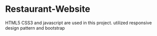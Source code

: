 # Restaurant-Website
  HTML5 CSS3 and javascript are used in this project.  utilized responsive design pattern and bootstrap
